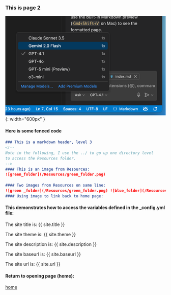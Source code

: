 ### This is page 2

![AI tiers](/Resources/AI_tiers.png){: width="600px" }

#### Here is some fenced code
````markdown
### This is a markdown header, level 3
<!-- 
Note in the following, I use the ../ to go up one directory level
to access the Resources folder.
-->
#### This is an image from Resources:
![green_folder](/Resources/green_folder.png)

#### Two images from Resources on same line:
![green _folder](/Resources/green_folder.png) ![blue_folder](/Resources/blue_folder.png)
#### Using image to link back to home page:
````
#### This demonstrates how to access the variables defined in the _config.yml file:
The site title is: {{ site.title }}

The site theme is: {{ site.theme }}

The site description is: {{ site.description }}

The site baseurl is: {{ site.baseurl }}

The site url is: {{ site.url }}



#### Return to opening page (home):
[home](/index.html)